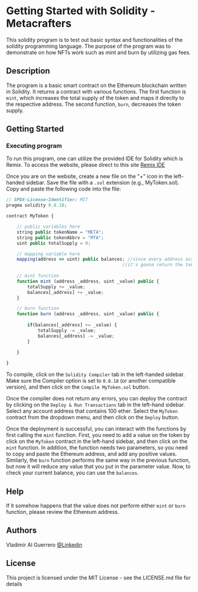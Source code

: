 # Getting Started with Solidity - Metacrafters

This solidity program is to test out basic syntax and functionalities of the solidity programming language. The purpose of the program was to demonstrate on how NFTs work such as mint and burn by utilizing gas fees.

## Description

The program is a basic smart contract on the Ethereum blockchain written in Solidity. It returns a contract with various functions. The first function is `mint`, which increases the total supply of the token and maps it directly to the respective address. The second function, `burn`, decreases the token supply.

## Getting Started

### Executing program

To run this program, one can utilize the provided IDE for Solidity which is Remix. To access the website, please direct to this site [Remix IDE](https://remix.ethereum.org/)

Once you are on the website, create a new file on the "+" icon in the left-handed sidebar. Save the file with a `.sol` extension (e.g., MyToken.sol). Copy and paste the following code into the file:
```javascript
// SPDX-License-Identifier: MIT
pragma solidity 0.8.18;

contract MyToken {

    // public variables here
    string public tokenName = "META";
    string public tokenAbbrv = "MTA";
    uint public totalSupply = 0;

    // mapping variable here
    mapping(address => uint) public balances; //since every address associated with uint, when you give it the address,
                                            //it's gonna return the token amount that the address has.
    
    // mint function
    function mint (address _address, uint _value) public {
        totalSupply += _value;
        balances[_address] += _value;
    }

    // burn function
    function burn (address _address, uint _value) public {
        
        if(balances[_address] >= _value) {
            totalSupply -= _value;
            balances[_address] -= _value;
        }
    
    }

}
```

To compile, click on the `Solidity Compiler` tab in the left-handed sidebar. Make sure the Compiler option is set to `0.8.18` (or another compatible version), and then click on the `Compile MyToken.sol` button.

Once the compiler does not return any errors, you can deploy the contract by clicking on the `Deploy & Run Transactions` tab in the left-hand sidebar. Select any account address that contains 100 ether. Select the `MyToken` contract from the dropdown menu, and then click on the `Deploy` button.

Once the deployment is successful, you can interact with the functions by first calling the `mint` function. First, you need to add a value on the token by click on the `MyToken` contract in the left-hand sidebar, and then click on the `mint` function. In addition, the function needs two parameters, so you need to copy and paste the Ethereum address, and add any positive values. Similarly, the `burn` function performs the same way in the previous function, but now it will reduce any value that you put in the parameter value. Now, to check your current balance, you can use the `balances`.

## Help

If it somehow happens that the value does not perform either `mint` or `burn` function, please review the Ethereum address.

## Authors

Vladimir Al Guerrero
[@Linkedin](https://www.linkedin.com/in/vladimir-al-guerrero-178b6a24b/)


## License

This project is licensed under the MIT License - see the LICENSE.md file for details
